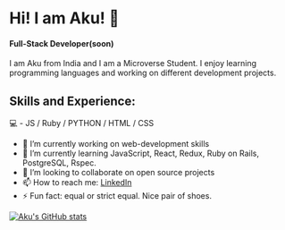 # Hi! I am Aku! 👋 

#### Full-Stack Developer(soon)

I am Aku from India and I am a Microverse Student. I enjoy learning programming languages and working on different development projects.

## Skills and Experience:

💻 - JS / Ruby / PYTHON / HTML / CSS


- 🔭 I’m currently working on web-development skills
- 🌱 I’m currently learning JavaScript, React, Redux, Ruby on Rails, PostgreSQL, Rspec.
- 👯 I’m looking to collaborate on open source projects
- 📫 How to reach me: [LinkedIn](https://www.linkedin.com/in/akbar-khan-b57709182/)
- ⚡ Fun fact: equal or strict equal. Nice pair of shoes.

[![Aku's GitHub stats](https://github-readme-stats.vercel.app/api?username=aakbarkhan)](https://github.com/anuraghazra/github-readme-stats)


